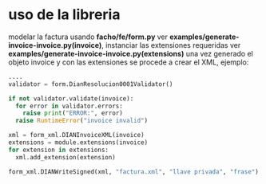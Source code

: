 # uso de la libreria

modelar la factura usando **facho/fe/form.py** ver **examples/generate-invoice-invoice.py(invoice)**, instanciar las extensiones requeridas ver **examples/generate-invoice-invoice.py(extensions)**
una vez generado el objeto invoice y con las extensiones se procede a crear el XML, ejemplo:

~~~python
....
validator = form.DianResolucion0001Validator()

if not validator.validate(invoice):
  for error in validator.errors:
    raise print("ERROR:", error)
  raise RuntimeError("invoice invalid")

xml = form_xml.DIANInvoiceXML(invoice)
extensions = module.extensions(invoice)
for extension in extensions:
  xml.add_extension(extension)

form_xml.DIANWriteSigned(xml, "factura.xml", "llave privada", "frase")
~~~
